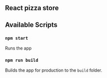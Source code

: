 ## React pizza store

## Available Scripts
### `npm start`

Runs the app 

### `npm run build`

Builds the app for production to the `build` folder.

